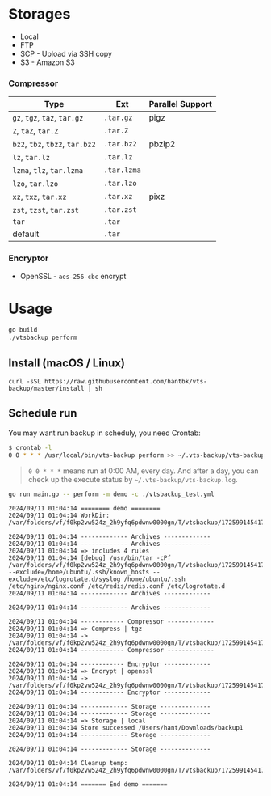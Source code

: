 # Storages

- Local
- FTP
- SCP - Upload via SSH copy 
- S3 - Amazon S3

### Compressor

| Type                            | Ext         | Parallel Support |
 |---------------------------------|-------------|------------------|
| `gz`, `tgz`, `taz`, `tar.gz`    | `.tar.gz`   | pigz             |
| `Z`, `taZ`, `tar.Z`             | `.tar.Z`    |                  |
| `bz2`, `tbz`, `tbz2`, `tar.bz2` | `.tar.bz2`  | pbzip2           |
| `lz`, `tar.lz`                  | `.tar.lz`   |                  |
| `lzma`, `tlz`, `tar.lzma`       | `.tar.lzma` |                  |
| `lzo`, `tar.lzo`                | `.tar.lzo`  |                  |
| `xz`, `txz`, `tar.xz`           | `.tar.xz`   | pixz             |
| `zst`, `tzst`, `tar.zst`        | `.tar.zst`  |                  |
| `tar`                           | `.tar`      |                  |
| default                         | `.tar`      |                  |

### Encryptor

- OpenSSL - `aes-256-cbc` encrypt

# Usage
```bash
go build
./vtsbackup perform
```

## Install (macOS / Linux)
```shell
curl -sSL https://raw.githubusercontent.com/hantbk/vts-backup/master/install | sh
```

## Schedule run

You may want run backup in scheduly, you need Crontab:

 ```bash
 $ crontab -l
 0 0 * * * /usr/local/bin/vts-backup perform >> ~/.vts-backup/vts-backup.log
 ```

> `0 0 * * *` means run at 0:00 AM, every day.
And after a day, you can check up the execute status by `~/.vts-backup/vts-backup.log`.
>

```bash
go run main.go -- perform -m demo -c ./vtsbackup_test.yml
```

```
2024/09/11 01:04:14 ======== demo ========
2024/09/11 01:04:14 WorkDir: /var/folders/vf/f0kp2vw524z_2h9yfq6pdwnw0000gn/T/vtsbackup/1725991454175656000/demo

2024/09/11 01:04:14 ------------- Archives -------------
2024/09/11 01:04:14 ------------- Archives -------------
2024/09/11 01:04:14 => includes 4 rules
2024/09/11 01:04:14 [debug] /usr/bin/tar -cPf /var/folders/vf/f0kp2vw524z_2h9yfq6pdwnw0000gn/T/vtsbackup/1725991454175656000/demo/archive.tar --exclude=/home/ubuntu/.ssh/known_hosts --exclude=/etc/logrotate.d/syslog /home/ubuntu/.ssh /etc/nginx/nginx.conf /etc/redis/redis.conf /etc/logrotate.d
2024/09/11 01:04:14 ------------- Archives -------------

2024/09/11 01:04:14 ------------- Archives -------------

2024/09/11 01:04:14 ------------ Compressor -------------
2024/09/11 01:04:14 => Compress | tgz
2024/09/11 01:04:14 -> /var/folders/vf/f0kp2vw524z_2h9yfq6pdwnw0000gn/T/vtsbackup/1725991454175656000/2024.09.11.01.04.14.tar.gz
2024/09/11 01:04:14 ------------ Compressor -------------

2024/09/11 01:04:14 ------------ Encryptor -------------
2024/09/11 01:04:14 => Encrypt | openssl
2024/09/11 01:04:14 -> /var/folders/vf/f0kp2vw524z_2h9yfq6pdwnw0000gn/T/vtsbackup/1725991454175656000/2024.09.11.01.04.14.tar.gz.enc
2024/09/11 01:04:14 ------------ Encryptor -------------

2024/09/11 01:04:14 ------------- Storage --------------
2024/09/11 01:04:14 ------------- Storage --------------
2024/09/11 01:04:14 => Storage | local
2024/09/11 01:04:14 Store successed /Users/hant/Downloads/backup1
2024/09/11 01:04:14 ------------- Storage --------------

2024/09/11 01:04:14 ------------- Storage --------------

2024/09/11 01:04:14 Cleanup temp: /var/folders/vf/f0kp2vw524z_2h9yfq6pdwnw0000gn/T/vtsbackup/1725991454175656000/

2024/09/11 01:04:14 ======= End demo =======
```